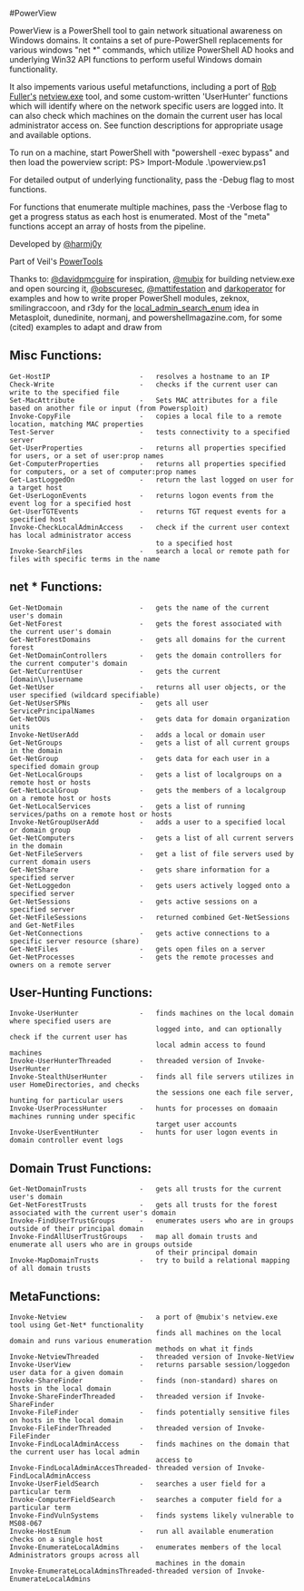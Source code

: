 #PowerView

PowerView is a PowerShell tool to gain network situational awareness on 
Windows domains. It contains a set of pure-PowerShell replacements for various 
windows "net *" commands, which utilize PowerShell AD hooks and underlying 
Win32 API functions to perform useful Windows domain functionality.

It also impements various useful metafunctions, including a port 
of [Rob Fuller's](https://twitter.com/mubix) [netview.exe](https://github.com/mubix/netview) tool,
and some custom-written 'UserHunter' functions which will identify where on the
network specific users are logged into. It can also check which machines
on the domain the current user has local administrator access on. See function
descriptions for appropriate usage and available options.

To run on a machine, start PowerShell with "powershell -exec bypass" and then load
the powerview script: PS> Import-Module .\powerview.ps1

For detailed output of underlying functionality, pass the -Debug flag to most functions.

For functions that enumerate multiple machines, pass the -Verbose flag to get a
progress status as each host is enumerated. Most of the "meta" functions accept 
an array of hosts from the pipeline.

Developed by [@harmj0y](https://twitter.com/harmj0y)

Part of Veil's [PowerTools](https://github.com/Veil-Framework/PowerTools)

Thanks to:
    [@davidpmcguire](https://twitter.com/davidpmcguire) for inspiration, 
    [@mubix](https://twitter.com/mubix) for building netview.exe and open sourcing it,
    [@obscuresec](https://twitter.com/obscuresec), [@mattifestation](https://twitter.com/mattifestation) and [darkoperator](https://twitter.com/Carlos_Perez) for examples and how to write proper PowerShell modules,
    zeknox, smilingraccoon, and r3dy for the [local_admin_search_enum](https://github.com/rapid7/metasploit-framework/blob/master/modules/post/windows/gather/local_admin_search_enum.rb) idea in Metasploit,
    dunedinite, normanj, and powershellmagazine.com, for some (cited) examples to adapt and draw from


## Misc Functions:
    Get-HostIP                      -   resolves a hostname to an IP
    Check-Write                     -   checks if the current user can write to the specified file
    Set-MacAttribute                -   Sets MAC attributes for a file based on another file or input (from Powersploit)
    Invoke-CopyFile                 -   copies a local file to a remote location, matching MAC properties
    Test-Server                     -   tests connectivity to a specified server
    Get-UserProperties              -   returns all properties specified for users, or a set of user:prop names
    Get-ComputerProperties          -   returns all properties specified for computers, or a set of computer:prop names
    Get-LastLoggedOn                -   return the last logged on user for a target host
    Get-UserLogonEvents             -   returns logon events from the event log for a specified host
    Get-UserTGTEvents               -   returns TGT request events for a specified host
    Invoke-CheckLocalAdminAccess    -   check if the current user context has local administrator access
                                        to a specified host
    Invoke-SearchFiles              -   search a local or remote path for files with specific terms in the name


## net * Functions:
    Get-NetDomain                   -   gets the name of the current user's domain
    Get-NetForest                   -   gets the forest associated with the current user's domain
    Get-NetForestDomains            -   gets all domains for the current forest
    Get-NetDomainControllers        -   gets the domain controllers for the current computer's domain
    Get-NetCurrentUser              -   gets the current [domain\\]username
    Get-NetUser                     -   returns all user objects, or the user specified (wildcard specifiable)
    Get-NetUserSPNs                 -   gets all user ServicePrincipalNames
    Get-NetOUs                      -   gets data for domain organization units
    Invoke-NetUserAdd               -   adds a local or domain user
    Get-NetGroups                   -   gets a list of all current groups in the domain
    Get-NetGroup                    -   gets data for each user in a specified domain group
    Get-NetLocalGroups              -   gets a list of localgroups on a remote host or hosts
    Get-NetLocalGroup               -   gets the members of a localgroup on a remote host or hosts
    Get-NetLocalServices            -   gets a list of running services/paths on a remote host or hosts
    Invoke-NetGroupUserAdd          -   adds a user to a specified local or domain group
    Get-NetComputers                -   gets a list of all current servers in the domain
    Get-NetFileServers              -   get a list of file servers used by current domain users
    Get-NetShare                    -   gets share information for a specified server
    Get-NetLoggedon                 -   gets users actively logged onto a specified server
    Get-NetSessions                 -   gets active sessions on a specified server
    Get-NetFileSessions             -   returned combined Get-NetSessions and Get-NetFiles
    Get-NetConnections              -   gets active connections to a specific server resource (share)
    Get-NetFiles                    -   gets open files on a server
    Get-NetProcesses                -   gets the remote processes and owners on a remote server


## User-Hunting Functions:
    Invoke-UserHunter               -   finds machines on the local domain where specified users are
                                        logged into, and can optionally check if the current user has 
                                        local admin access to found machines
    Invoke-UserHunterThreaded       -   threaded version of Invoke-UserHunter
    Invoke-StealthUserHunter        -   finds all file servers utilizes in user HomeDirectories, and checks 
                                        the sessions one each file server, hunting for particular users
    Invoke-UserProcessHunter        -   hunts for processes on domaain machines running under specific
                                        target user accounts
    Invoke-UserEventHunter          -   hunts for user logon events in domain controller event logs


## Domain Trust Functions:
    Get-NetDomainTrusts             -   gets all trusts for the current user's domain
    Get-NetForestTrusts             -   gets all trusts for the forest associated with the current user's domain
    Invoke-FindUserTrustGroups      -   enumerates users who are in groups outside of their principal domain
    Invoke-FindAllUserTrustGroups   -   map all domain trusts and enumerate all users who are in groups outside 
                                        of their principal domain
    Invoke-MapDomainTrusts          -   try to build a relational mapping of all domain trusts


## MetaFunctions:
    Invoke-Netview                  -   a port of @mubix's netview.exe tool using Get-Net* functionality
                                        finds all machines on the local domain and runs various enumeration
                                        methods on what it finds
    Invoke-NetviewThreaded          -   threaded version of Invoke-NetView
    Invoke-UserView                 -   returns parsable session/loggedon user data for a given domain
    Invoke-ShareFinder              -   finds (non-standard) shares on hosts in the local domain
    Invoke-ShareFinderThreaded      -   threaded version if Invoke-ShareFinder
    Invoke-FileFinder               -   finds potentially sensitive files on hosts in the local domain
    Invoke-FileFinderThreaded       -   threaded version of Invoke-FileFinder
    Invoke-FindLocalAdminAccess     -   finds machines on the domain that the current user has local admin 
                                        access to
    Invoke-FindLocalAdminAccesThreaded- threaded version of Invoke-FindLocalAdminAccess
    Invoke-UserFieldSearch          -   searches a user field for a particular term
    Invoke-ComputerFieldSearch      -   searches a computer field for a particular term
    Invoke-FindVulnSystems          -   finds systems likely vulnerable to MS08-067
    Invoke-HostEnum                 -   run all available enumeration checks on a single host
    Invoke-EnumerateLocalAdmins     -   enumerates members of the local Administrators groups across all
                                        machines in the domain
    Invoke-EnumerateLocalAdminsThreaded-threaded version of Invoke-EnumerateLocalAdmins
